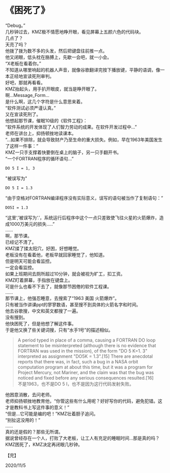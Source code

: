 # 《困死了》  

“Debug。”  
几秒钟过去，KMZ极不情愿地睁开眼，看见屏幕上五颜六色的代码块。  
几点了？  
天亮了吗？  
他拨了拨为数不多的头发，然后把键盘往前推一点。  
他又闭眼，低头枕在胳膊上，先歇一会吧，就一小会。  
“X老板在看着你。”  
不知道从哪里响起的机器人声音，就像谷歌翻译完按下播放键，平静的语调，像一本正经地宣读死刑审判。  
好吧，那就再看看。  
KMZ抬起头，用手扒开眼皮，就当是睁开眼了。  
啊\...Message_Form\...  
是什么啊，这几个字符是什么意思来着。  
“软件测试必须严谨认真。”  
又在宣读死刑了。  
他想起那节课，催眠10级的《软件工程》：  
“软件系统的开发体现了人们智力劳动的成果。在软件开发过程中\...”  
老师在讲台上，抑扬顿挫地读课本。  
“...如果不排除，就会导致财产乃至生命的重大损失。例如，早在1963年美国发生了这样一件事：”  
KMZ一只手支撑着快要倒在桌上的脑子，另一只手翻开书。  
“一个FORTRAN程序的循环语句...”
```FORTRAN
DO 5 I = 1, 3
```
"被误写为"  
```FORTRAN
DO 5 I = 1.3
```
“由于空格对FORTRAN编译程序没有实际意义，误写的语句被当作了复制语句：”  
```FORTRAN
DO5I = 1.3
```
“这里‘,’被误写为‘.’，系统运行后程序中这个一点只差致使飞往火星的火箭爆炸，造成1000万美元的损失.....”  
......  
啊，那节课。  
已经记不清了。  
KMZ揉了揉太阳穴，好困，好想睡觉。  
老板没有在看着他，老板早就回家睡觉了，他知道。  
但是明天可能会看监控。  
一定会看监控。  
如果上班期间去厕所超过10分钟，就会被视为旷工，扣工资。  
KMZ盯着屏幕，手指放在键盘上。  
可是什么也看不下去了，就像那节困倦的软件工程课。  
......  
那节课上，他强忍睡意，去搜索了“1963 美国 火箭爆炸”。  
只有被当作讲课ppt的寥寥数语，甚至搜不到具体的火箭名字和时间。  
他去谷歌搜，中文和英文都搜了一遍。  
没有搜到。  
他快困死了，但是他想了解这件事。  
于是他又换了些关键词搜，只有“水手1号”的描述相似。  
>A period typed in place of a comma, causing a FORTRAN DO loop statement to be misinterpreted (although there is no evidence that FORTRAN was used in the mission), of the form "DO 5  K=1. 3" interpreted as assignment "DO5K = 1.3".[15] There are anecdotal reports that there was, in fact, such a bug in a NASA orbit computation program at about this time, but it was a program for Project Mercury, not Mariner, and the claim was that the bug was noticed and fixed before any serious consequences resulted.[16]  
不是1963，也不是DO 5 I，也不是因为这行代码发射失败。  
  
他困意消散，去问老师。  
老师抑扬顿挫地教育他，“你管这些有什么用呢？好好写你的代码，避免犯错。这才是教科书上写这件事的意义！”  
“但是...它可能是编的吧！”KMZ壮着胆子追问。  
“别扯这没用的！”  
......  
真的还是假的？那些无所谓。  
据说曾经存在一个人，打败了大老板，让工人有充足的睡眠时间...那是真的吗？  
KMZ困死了，KMZ决定再闭眼几秒钟。  
  
【完】  

2020/11/5  
